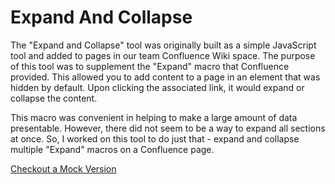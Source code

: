 # Expand And Collapse

The "Expand and Collapse" tool was originally built as a simple JavaScript tool and added to pages in our team Confluence Wiki space. The purpose of this tool was to supplement the "Expand" macro that Confluence provided. This allowed you to add content to a page in an element that was hidden by default. Upon clicking the associated link, it would expand or collapse the content. 

This macro was convenient in helping to make a large amount of data presentable. However, there did not seem to be a way to expand all sections at once. So, I worked on this tool to do just that - expand and collapse multiple "Expand" macros on a Confluence page. 
   
[Checkout a Mock Version](https://dejai.github.io/iris/tools/expandAndCollapse/)
